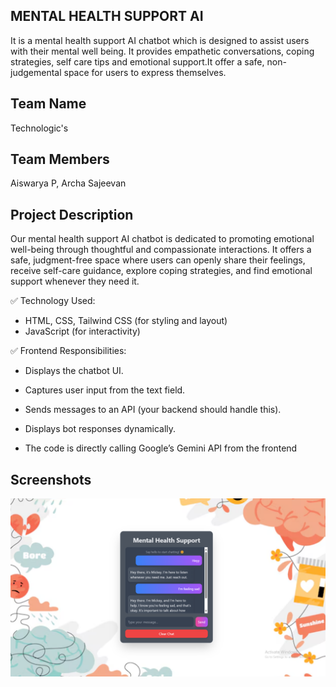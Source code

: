 ## MENTAL HEALTH SUPPORT AI

It is a mental health support AI chatbot which is designed to assist users with their mental well being. It provides empathetic conversations, coping strategies, self care tips and emotional support.It offer a safe, non-judgemental space for users to express themselves.


## Team Name

Technologic's
## Team Members

Aiswarya P,
Archa Sajeevan

## Project Description

Our mental health support AI chatbot is dedicated to promoting emotional well-being through thoughtful and compassionate interactions. It offers a safe, judgment-free space where users can openly share their feelings, receive self-care guidance, explore coping strategies, and find emotional support whenever they need it.


✅ Technology Used:
* HTML, CSS, Tailwind CSS (for styling and layout)
* JavaScript (for interactivity)

✅ Frontend Responsibilities:

* Displays the chatbot UI.
* Captures user input from the text field.
* Sends messages to an API (your backend should handle this).
* Displays bot responses dynamically.

* The code is directly calling Google’s Gemini API from the frontend


## Screenshots

![App Screenshot](docs/micky.png)

